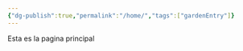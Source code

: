 ```yaml
---
{"dg-publish":true,"permalink":"/home/","tags":["gardenEntry"]}
---
```


Esta es la pagina principal